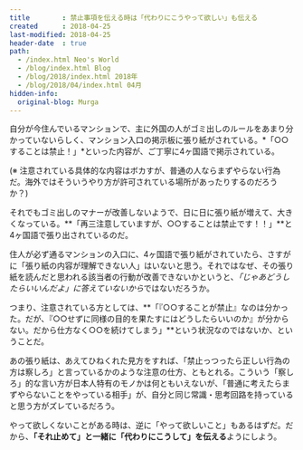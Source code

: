 ```yaml
---
title        : 禁止事項を伝える時は「代わりにこうやって欲しい」も伝える
created      : 2018-04-25
last-modified: 2018-04-25
header-date  : true
path:
  - /index.html Neo's World
  - /blog/index.html Blog
  - /blog/2018/index.html 2018年
  - /blog/2018/04/index.html 04月
hidden-info:
  original-blog: Murga
---
```


自分が今住んでいるマンションで、主に外国の人がゴミ出しのルールをあまり分かっていないらしく、マンション入口の掲示板に張り紙がされている。*「○○することは禁止！」*といった内容が、ご丁寧に4ヶ国語で掲示されている。

(※ 注意されている具体的な内容はボカすが、普通の人ならまずやらない行為だ。海外ではそういうやり方が許可されている場所があったりするのだろうか？)

それでもゴミ出しのマナーが改善しないようで、日に日に張り紙が増えて、大きくなっている。**「再三注意していますが、○○することは禁止です！！」**と4ヶ国語で張り出されているのだ。

住人が必ず通るマンションの入口に、4ヶ国語で張り紙がされていたら、さすがに「張り紙の内容が理解できない人」はいないと思う。それではなぜ、その張り紙を読んだと思われる該当者の行動が改善できないかというと、*「じゃあどうしたらいいんだよ」に答えていないから*ではないだろうか。

つまり、注意されている方としては、**「『○○することが禁止』なのは分かった。だが、『○○せずに同様の目的を果たすにはどうしたらいいのか』が分からない。だから仕方なく○○を続けてしまう」**という状況なのではないか、ということだ。

あの張り紙は、あえてひねくれた見方をすれば、「禁止っつったら正しい行為の方は察しろ」と言っているかのような注意の仕方、ともとれる。こういう「察しろ」的な言い方が日本人特有のモノかは何ともいえないが、「普通に考えたらまずやらないことをやっている相手」が、自分と同じ常識・思考回路を持っていると思う方がズレているだろう。

やって欲しくないことがある時は、逆に「やって欲しいこと」もあるはずだ。だから、**「それ止めて」と一緒に「代わりにこうして」を伝える**ようにしよう。
